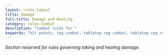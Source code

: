```yaml
---
layout: rules-layout
title: damage
full-title: Damage and Healing
category: rules-Combat
description: "Combat rules for "
keywords: "hit points, rpg combat, tabletop rpg combat, tabletop rpg rules, "
---
```


_Section reserved for rules governing taking and healing damage._